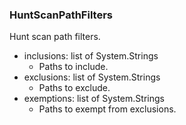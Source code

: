 ### HuntScanPathFilters
Hunt scan path filters.

- inclusions: list of System.Strings
  - Paths to include.
- exclusions: list of System.Strings
  - Paths to exclude.
- exemptions: list of System.Strings
  - Paths to exempt from exclusions.
